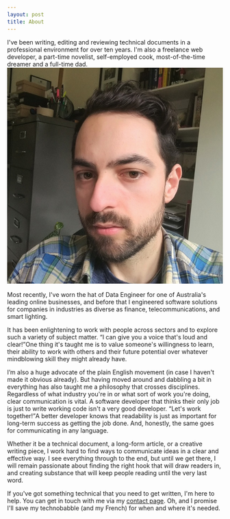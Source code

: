 ```yaml
---
layout: post
title: About
---
```


<p>I've been writing, editing and reviewing technical documents in a professional environment for over ten years. I'm also a freelance web developer, a part-time novelist, self-employed cook, most-of-the-time dreamer and a full-time dad.<img class="decoration" src="/assets/img/me.jpg" alt="me" /></p>

Most recently, I've worn the hat of Data Engineer for one of Australia's leading online businesses, and before that I engineered software solutions for companies in industries as diverse as finance, telecommunications, and smart lighting.

<p>It has been enlightening to work with people across sectors and to explore such a variety of subject matter. <q>I can give you a voice that's loud and clear!</q>One thing it's taught me is to value someone's willingness to learn, their ability to work with others and their future potential over whatever mindblowing skill they might already have.</p>

I’m also a huge advocate of the plain English movement (in case I haven't made it obvious already). But having moved around and dabbling a bit in everything has also taught me a philosophy that crosses disciplines. Regardless of what industry you're in or what sort of work you're doing, clear communication is vital. A software developer that thinks their only job is just to write working code isn't a very good developer. <q class="decoration">Let's work together!</q>A better developer knows that readability is just as important for long-term success as getting the job done. And, honestly, the same goes for communicating in any language.

Whether it be a technical document, a long-form article, or a creative writing piece, I work hard to find ways to communicate ideas in a clear and effective way. I see everything through to the end, but until we get there, I will remain passionate about finding the right hook that will draw readers in, and creating substance that will keep people reading until the very last word.

If you've got something technical that you need to get written, I'm here to help. You can get in touch with me via my <a href="/contact">contact page</a>. Oh, and I promise I'll save my technobabble (and my French) for when and where it's needed.
